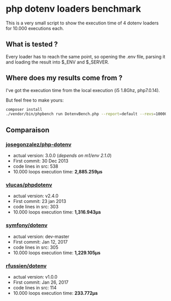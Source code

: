# php dotenv loaders benchmark

This is a very small script to show the execution time of 4 dotenv loaders for
10.000 executions each.

## What is tested ?

Every loader has to reach the same point, so opening the .env file, parsing it
and loading the result into $_ENV and $_SERVER.

## Where does my results come from ?

I've got the execution time from the local execution (i5 1.8Ghz, php7.0.14).

But feel free to make yours:
```bash
composer install
./vendor/bin/phpbench run DotenvBench.php --report=default --revs=10000
```

## Comparaison

### [josegonzalez/php-dotenv](https://github.com/josegonzalez/php-dotenv)
 - actual version: 3.0.0 (_depends on m1/env 2.1.0_)
 - First commit: 30 Dec 2013
 - code lines in src: 538
 - 10.000 loops execution time: **2,885.259μs**

### [vlucas/phpdotenv](https://github.com/vlucas/phpdotenv)
 - actual version: v2.4.0
 - First commit: 23 jan 2013
 - code lines in src: 303
 - 10.000 loops execution time: **1,316.943μs**

### [symfony/dotenv](https://github.com/symfony/dotenv)
 - actual version: dev-master
 - First commit: Jan 12, 2017
 - code lines in src: 305
 - 10.000 loops execution time: **1,229.105μs**

### [rfussien/dotenv](https://github.com/rfussien/dotenv)
 - actual version: v1.0.0
 - First commit: Jan 26, 2017
 - code lines in src: 114
 - 10.000 loops execution time: **233.772μs**
